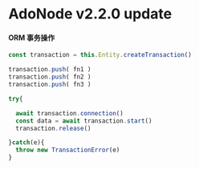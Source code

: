 # AdoNode v2.2.0 update

#### ORM 事务操作

````ts
const transaction = this.Entity.createTransaction()

transaction.push( fn1 )
transaction.push( fn2 )
transaction.push( fn3 )

try{

  await transaction.connection()
  const data = await transaction.start()
  transaction.release()

}catch(e){
  throw new TransactionError(e)
}




````

###
